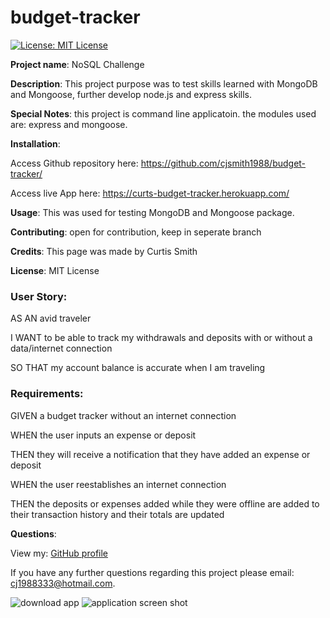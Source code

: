 # budget-tracker

[![License: MIT License](https://img.shields.io/badge/License-MIT-brightgreen.svg)](https://choosealicense.com/licenses/mit/)
 
**Project name**: NoSQL Challenge

**Description**: This project purpose was to test skills learned with MongoDB and Mongoose, further develop node.js and express skills.

**Special Notes**: this project is command line applicatoin. the modules used are: express and mongoose.

**Installation**: 	

Access Github repository here: https://github.com/cjsmith1988/budget-tracker/

Access live App here: https://curts-budget-tracker.herokuapp.com/

**Usage**: This was used for testing MongoDB and Mongoose package.

**Contributing**: open for contribution, keep in seperate branch

**Credits**: This page was made by Curtis Smith

**License**: MIT License

### User Story:

AS AN avid traveler

I WANT to be able to track my withdrawals and deposits with or without a data/internet connection

SO THAT my account balance is accurate when I am traveling 

### Requirements:

GIVEN a budget tracker without an internet connection

WHEN the user inputs an expense or deposit

THEN they will receive a notification that they have added an expense or deposit

WHEN the user reestablishes an internet connection

THEN the deposits or expenses added while they were offline are added to their transaction history and their totals are updated

**Questions**:

  View my: [GitHub profile](https://www.github.com/cjsmith1988)

  If you have any further questions regarding this project please email: [cj1988333@hotmail.com](mailto:cj1988333@hotmail.com?subject=[Question]Budget-Tracker).

![download app](https://github.com/cjsmith1988/social-network-API/blob/main/public/images/budgetAppNotify.PNG?raw=true)
![application screen shot](https://github.com/cjsmith1988/social-network-API/blob/main/public/images/budgetAppScreenGrab.PNG?raw=true)

